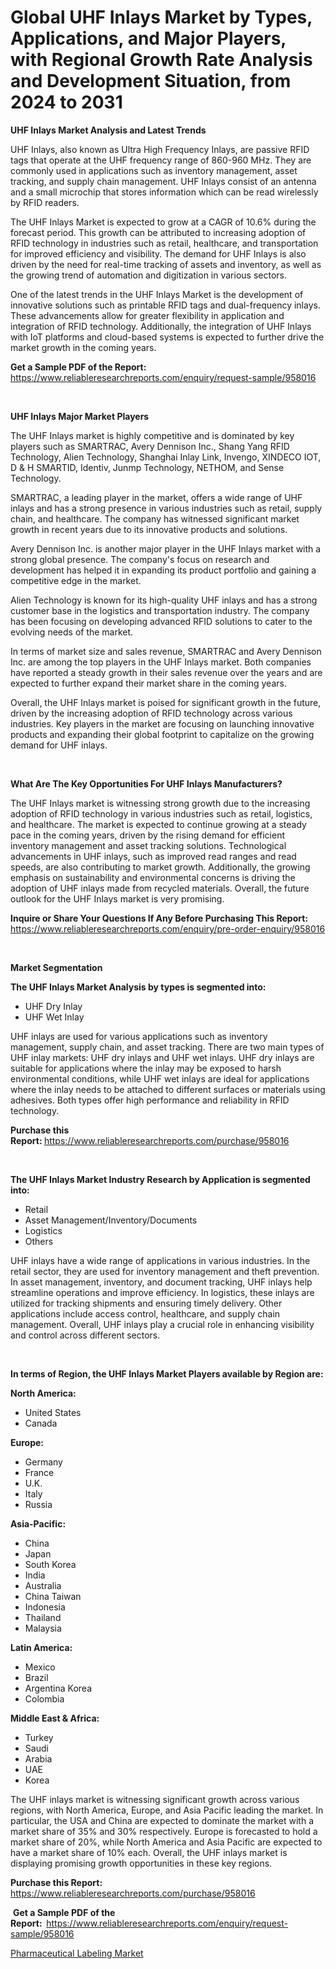 <p><h1>Global UHF Inlays Market by Types, Applications, and Major Players, with Regional Growth Rate Analysis and Development Situation, from 2024 to 2031</h1></p><p><strong>UHF Inlays Market Analysis and Latest Trends</strong></p>
<p><p>UHF Inlays, also known as Ultra High Frequency Inlays, are passive RFID tags that operate at the UHF frequency range of 860-960 MHz. They are commonly used in applications such as inventory management, asset tracking, and supply chain management. UHF Inlays consist of an antenna and a small microchip that stores information which can be read wirelessly by RFID readers.</p><p>The UHF Inlays Market is expected to grow at a CAGR of 10.6% during the forecast period. This growth can be attributed to increasing adoption of RFID technology in industries such as retail, healthcare, and transportation for improved efficiency and visibility. The demand for UHF Inlays is also driven by the need for real-time tracking of assets and inventory, as well as the growing trend of automation and digitization in various sectors.</p><p>One of the latest trends in the UHF Inlays Market is the development of innovative solutions such as printable RFID tags and dual-frequency inlays. These advancements allow for greater flexibility in application and integration of RFID technology. Additionally, the integration of UHF Inlays with IoT platforms and cloud-based systems is expected to further drive the market growth in the coming years.</p></p>
<p><strong>Get a Sample PDF of the Report:&nbsp;</strong> <a href="https://www.reliableresearchreports.com/enquiry/request-sample/958016">https://www.reliableresearchreports.com/enquiry/request-sample/958016</a></p>
<p>&nbsp;</p>
<p><strong>UHF Inlays Major Market Players</strong></p>
<p><p>The UHF Inlays market is highly competitive and is dominated by key players such as SMARTRAC, Avery Dennison Inc., Shang Yang RFID Technology, Alien Technology, Shanghai Inlay Link, Invengo, XINDECO IOT, D & H SMARTID, Identiv, Junmp Technology, NETHOM, and Sense Technology. </p><p>SMARTRAC, a leading player in the market, offers a wide range of UHF inlays and has a strong presence in various industries such as retail, supply chain, and healthcare. The company has witnessed significant market growth in recent years due to its innovative products and solutions. </p><p>Avery Dennison Inc. is another major player in the UHF Inlays market with a strong global presence. The company's focus on research and development has helped it in expanding its product portfolio and gaining a competitive edge in the market. </p><p>Alien Technology is known for its high-quality UHF inlays and has a strong customer base in the logistics and transportation industry. The company has been focusing on developing advanced RFID solutions to cater to the evolving needs of the market. </p><p>In terms of market size and sales revenue, SMARTRAC and Avery Dennison Inc. are among the top players in the UHF Inlays market. Both companies have reported a steady growth in their sales revenue over the years and are expected to further expand their market share in the coming years. </p><p>Overall, the UHF Inlays market is poised for significant growth in the future, driven by the increasing adoption of RFID technology across various industries. Key players in the market are focusing on launching innovative products and expanding their global footprint to capitalize on the growing demand for UHF inlays.</p></p>
<p>&nbsp;</p>
<p><strong>What Are The Key Opportunities For UHF Inlays Manufacturers?</strong></p>
<p><p>The UHF Inlays market is witnessing strong growth due to the increasing adoption of RFID technology in various industries such as retail, logistics, and healthcare. The market is expected to continue growing at a steady pace in the coming years, driven by the rising demand for efficient inventory management and asset tracking solutions. Technological advancements in UHF inlays, such as improved read ranges and read speeds, are also contributing to market growth. Additionally, the growing emphasis on sustainability and environmental concerns is driving the adoption of UHF inlays made from recycled materials. Overall, the future outlook for the UHF Inlays market is very promising.</p></p>
<p><strong>Inquire or Share Your Questions If Any Before Purchasing This Report:</strong> <a href="https://www.reliableresearchreports.com/enquiry/pre-order-enquiry/958016">https://www.reliableresearchreports.com/enquiry/pre-order-enquiry/958016</a></p>
<p>&nbsp;</p>
<p><strong>Market Segmentation</strong></p>
<p><strong>The UHF Inlays Market Analysis by types is segmented into:</strong></p>
<p><ul><li>UHF Dry Inlay</li><li>UHF Wet Inlay</li></ul></p>
<p><p>UHF inlays are used for various applications such as inventory management, supply chain, and asset tracking. There are two main types of UHF inlay markets: UHF dry inlays and UHF wet inlays. UHF dry inlays are suitable for applications where the inlay may be exposed to harsh environmental conditions, while UHF wet inlays are ideal for applications where the inlay needs to be attached to different surfaces or materials using adhesives. Both types offer high performance and reliability in RFID technology.</p></p>
<p><strong>Purchase this Report:&nbsp;</strong><a href="https://www.reliableresearchreports.com/purchase/958016">https://www.reliableresearchreports.com/purchase/958016</a></p>
<p>&nbsp;</p>
<p><strong>The UHF Inlays Market Industry Research by Application is segmented into:</strong></p>
<p><ul><li>Retail</li><li>Asset Management/Inventory/Documents</li><li>Logistics</li><li>Others</li></ul></p>
<p><p>UHF inlays have a wide range of applications in various industries. In the retail sector, they are used for inventory management and theft prevention. In asset management, inventory, and document tracking, UHF inlays help streamline operations and improve efficiency. In logistics, these inlays are utilized for tracking shipments and ensuring timely delivery. Other applications include access control, healthcare, and supply chain management. Overall, UHF inlays play a crucial role in enhancing visibility and control across different sectors.</p></p>
<p>&nbsp;</p>
<p><strong>In terms of Region, the UHF Inlays Market Players available by Region are:</strong></p>
<p>
    <p> <strong> North America: </strong>
        <ul>
            <li>United States</li>
            <li>Canada</li>
        </ul>
        </p> 
    <p> <strong> Europe: </strong>
        <ul>
            <li>Germany</li>
            <li>France</li>
            <li>U.K.</li>
            <li>Italy</li>
            <li>Russia</li>
        </ul>
        </p> 
    <p> <strong> Asia-Pacific: </strong>
        <ul>
            <li>China</li>
            <li>Japan</li>
            <li>South Korea</li>
            <li>India</li>
            <li>Australia</li>
            <li>China Taiwan</li>
            <li>Indonesia</li>
            <li>Thailand</li>
            <li>Malaysia</li>
        </ul>
        </p> 
    <p> <strong> Latin America: </strong>
        <ul>
            <li>Mexico</li>
            <li>Brazil</li>
            <li>Argentina Korea</li>
            <li>Colombia</li>
        </ul>
        </p> 
    <p> <strong> Middle East & Africa: </strong>
        <ul>
            <li>Turkey</li>
            <li>Saudi</li>
            <li>Arabia</li>
            <li>UAE</li>
            <li>Korea</li>
        </ul>
    </p>
    </p>
<p><p>The UHF inlays market is witnessing significant growth across various regions, with North America, Europe, and Asia Pacific leading the market. In particular, the USA and China are expected to dominate the market with a market share of 35% and 30% respectively. Europe is forecasted to hold a market share of 20%, while North America and Asia Pacific are expected to have a market share of 10% each. Overall, the UHF inlays market is displaying promising growth opportunities in these key regions.</p></p>
<p><strong>Purchase this Report: </strong><a href="https://www.reliableresearchreports.com/purchase/958016">https://www.reliableresearchreports.com/purchase/958016</a></p>
<p>&nbsp;<strong>Get a Sample PDF of the Report:&nbsp;&nbsp;</strong><a href="https://www.reliableresearchreports.com/enquiry/request-sample/958016">https://www.reliableresearchreports.com/enquiry/request-sample/958016</a></p>
<p><strong></strong></p>
<p><p><a href="https://scarlet-rocket-c63.notion.site/Pharmaceutical-Labeling-Market-Size-Evaluating-its-Market-Trends-Growth-and-Projections-2024-20-32bd0c1f0e6a410eb9fd37df3c71b8a4">Pharmaceutical Labeling Market</a></p></p>